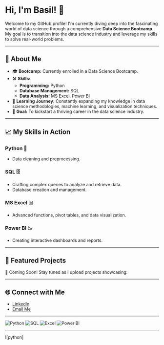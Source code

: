 # Hi, I'm Basil! 👋

Welcome to my GitHub profile! I'm currently diving deep into the fascinating world of data science through a comprehensive **Data Science Bootcamp**. My goal is to transition into the data science industry and leverage my skills to solve real-world problems.

---

## 🌟 About Me
- 🎓 **Bootcamp:** Currently enrolled in a Data Science Bootcamp.
- 🛠️ **Skills:**  
  - **Programming:** Python  
  - **Database Management:** SQL  
  - **Data Analysis:** MS Excel, Power BI
- 🌱 **Learning Journey:** Constantly expanding my knowledge in data science methodologies, machine learning, and visualization techniques.
- 🎯 **Goal:** To kickstart a thriving career in the data science industry.

---

## 📈 My Skills in Action
### Python 🐍
- Data cleaning and preprocessing.


### SQL 🗄️
- Crafting complex queries to analyze and retrieve data.
- Database creation and management.

### MS Excel 📊
- Advanced functions, pivot tables, and data visualization.

### Power BI 📉
- Creating interactive dashboards and reports.

---

## 📂 Featured Projects
🚀 Coming Soon! Stay tuned as I upload projects showcasing:


---

## 🌐 Connect with Me
- [LinkedIn](https://www.linkedin.com/in/basilbaby81)
- [Email Me](mailto:ohmyalerts@gmail.com)

---

![Python](https://img.shields.io/badge/-Python-3776AB?style=flat-square&logo=python&logoColor=white) ![SQL](https://img.shields.io/badge/-SQL-316192?style=flat-square&logo=postgresql&logoColor=white) ![Excel](https://img.shields.io/badge/-Excel-217346?style=flat-square&logo=microsoft-excel&logoColor=white) ![Power BI](https://img.shields.io/badge/-PowerBI-F2C811?style=flat-square&logo=powerbi&logoColor=black)

---
![python]

